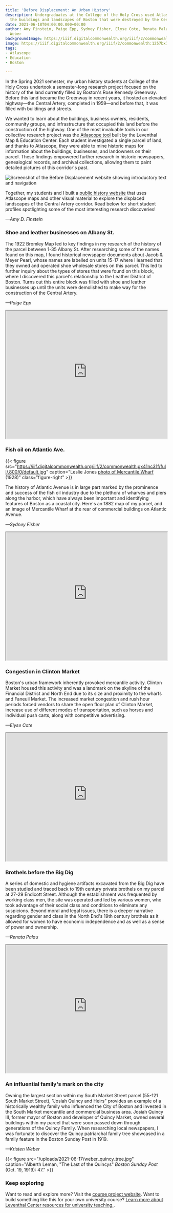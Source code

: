 ```yaml
---
title: 'Before Displacement: An Urban History'
description: Undergraduates at the College of the Holy Cross used Atlascope to research
  the buildings and landscapes of Boston that were destroyed by the Central Artery
date: 2021-06-18T04:00:00.000+00:00
author: Amy Finstein, Paige Epp, Sydney Fisher, Elyse Cote, Renata Palau, and Kristen
  Weber
backgroundImage: https://iiif.digitalcommonwealth.org/iiif/2/commonwealth:1257bx70n/2724,503,4696,2135/,1200/0/default.jpg
image: https://iiif.digitalcommonwealth.org/iiif/2/commonwealth:1257bx70n/2724,503,4696,2135/,1200/0/default.jpg
tags:
- Atlascope
- Education
- Boston

---
```

In the Spring 2021 semester, my urban history students at College of the
Holy Cross undertook a semester-long research project focused on the
history of the land currently filled by Boston's Rose Kennedy Greenway.
Before this land became the Greenway in recent years, it hosted an elevated highway—the
Central Artery, completed in 1959—and before that, it was filled with buildings and
streets.

We wanted to learn about the buildings, business owners,
residents, community groups, and infrastructure that occupied this land
before the construction of the highway. One of the most invaluable tools in our collective research project was the [Atlascope tool](https://atlascope.leventhalmap.org) built by the Leventhal Map & Education Center. Each student investigated a single parcel of
land, and thanks to Atlascope, they were able to mine historic maps for
information about the buildings, businesses, and landowners on their
parcel. These findings empowered further research in historic
newspapers, genealogical records, and archival collections, allowing
them to paint detailed pictures of this corridor's past.

![Screenshot of the Before Displacement website showing introductory text and navigation](/uploads/2021-06-17/before-displacement-screenshot.png)

Together, my students and I built a [public history website](https://sites.google.com/holycross.edu/mmc) that uses Atlascope maps and other visual material to explore the displaced landscapes of the Central Artery corridor. Read below for
short student profiles spotlighting some of the most interesting research discoveries!

*—Amy D. Finstein*

### Shoe and leather businesses on Albany St.

The 1922 Bromley Map led to key findings in my research of the history
of the parcel between 1-35 Albany St. After researching some of the
names found on this map, I found historical newspaper documents about
Jacob & Meyer Pearl, whose names are labelled on units 15-17 where I
learned that they owned and operated shoe wholesale stores on this
parcel. This led to further inquiry about the types of stores that
were found on this block, where I discovered this parcel's
relationship to the Leather District of Boston. Turns out this entire
block was filled with shoe and leather businesses up until the units
were demolished to make way for the construction of the Central
Artery.

*—Paige Epp*

<iframe width="100%" height="400" src="https://atlascope.leventhalmap.org/#view:embed$base:000$overlay:39999059011526$zoom:19.32$center:-7910318.662288891,5213631.324780119$mode:glass$pos:289"></iframe>



### Fish oil on Atlantic Ave.

{{< figure src="https://iiif.digitalcommonwealth.org/iiif/2/commonwealth:gx41nc31f/full/,800/0/default.jpg" caption="Leslie Jones [photo of Mercantile Wharf](https://ark.digitalcommonwealth.org/ark:/50959/gx41nc305) (1928)"  class="figure-right" >}}

The history of Atlantic Avenue is in large part marked by the
prominence and success of the fish oil industry due to the plethora of
wharves and piers along the harbor, which have always been important
and identifying features of Boston as a coastal city. Here's an 1882
map of my parcel, and an image of Mercantile Wharf at the rear of
commercial buildings on Atlantic Avenue.

*—Sydney Fisher*

<iframe width="100%" height="400" src="https://atlascope.leventhalmap.org/#view:embed$base:000$overlay:39999085945739$zoom:19.75$center:-7909615.243442572,5214169.603584346$mode:glass$pos:289"></iframe>


### Congestion in Clinton Market

Boston's urban framework inherently provoked mercantile activity.
Clinton Market housed this activity and was a landmark on the skyline
of the Financial District and North End due to its size and proximity
to the wharfs and Faneuil Market. The increased market congestion and
rush hour periods forced vendors to share the open floor plan of
Clinton Market, increase use of different modes of transportation,
such as horses and individual push carts, along with competitive
advertising.

*—Elyse Cote*

<iframe width="100%" height="400" src="https://atlascope.leventhalmap.org/#view:embed$base:000$overlay:39999059011690$zoom:18.26$center:-7909440.828439227,5215145.796240358$mode:glass$pos:342"></iframe>


### Brothels before the Big Dig

A series of domestic and hygiene artifacts excavated from the Big Dig
have been studied and traced back to 19th century private brothels on
my parcel at 27-29 Endicott Street. Although the establishment was
frequented by working class men, the site was operated and led by
various women, who took advantage of their social class and conditions
to eliminate any suspicions. Beyond moral and legal issues, there is a
deeper narrative regarding gender and class in the North End's 19th
century brothels as it allowed for women to have economic independence
and as well as a sense of power and ownership.

*—Renata Palau*

<iframe width="100%" height="400" src="https://atlascope.leventhalmap.org/#view:embed$base:000$overlay:39999085945739$zoom:18.64$center:-7910018.230601404,5215448.182299385$mode:glass$pos:342"></iframe>

### An influential family's mark on the city

Owning the largest section within my South Market Street parcel
(55-121 South Market Street), "Josiah Quincy and Heirs" provides an
example of a historically wealthy family who influenced the City of
Boston and invested in the South Market mercantile and commercial
business area. Josiah Quincy III, former mayor of Boston and developer
of Quincy Market, owned several buildings within my parcel that were
soon passed down through generations of the Quincy Family. When
researching local newspapers, I was fortunate to discover the Quincy
patriarchal family tree showcased in a family feature in the Boston
Sunday Post in 1919.

*—Kristen Weber*

{{< figure src="/uploads/2021-06-17/weber_quincy_tree.jpg" caption="Alberth Leman, \"The Last of the Quincys\" *Boston Sunday Post* (Oct. 19, 1919): 47." >}}

### Keep exploring

Want to read and explore more? Visit the [course project website](https://sites.google.com/holycross.edu/mmc). Want to build something like this for your own university course? [Learn more about Leventhal Center resources for university teaching.](http://localhost:1313/education/university/).